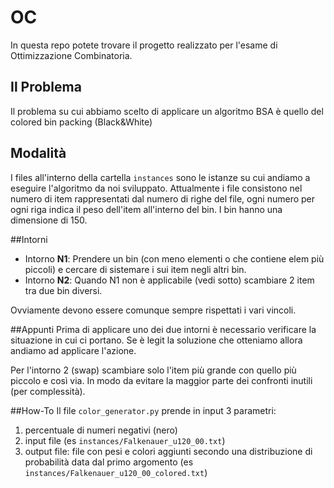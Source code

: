 # OC

In questa repo potete trovare il progetto realizzato per l'esame di Ottimizzazione Combinatoria.

## Il Problema
Il problema su cui abbiamo scelto di applicare un algoritmo BSA è quello del colored bin packing (Black&White)

## Modalità
I files all'interno della cartella `instances` sono le istanze su cui andiamo a eseguire l'algoritmo da noi sviluppato.
Attualmente i file consistono nel numero di item rappresentati dal numero di righe del file, ogni numero per ogni riga indica il peso dell'item all'interno del bin.
I bin hanno una dimensione di 150.

##Intorni
* Intorno **N1**: Prendere un bin (con meno elementi o che contiene elem più piccoli) e cercare di sistemare i sui item negli altri bin.
* Intorno **N2**: Quando N1 non è applicabile (vedi sotto) scambiare 2 item tra due bin diversi.

Ovviamente devono essere comunque sempre rispettati i vari vincoli. 

##Appunti
Prima di applicare uno dei due intorni è necessario verificare la situazione in cui ci portano.
Se è legit la soluzione che otteniamo allora andiamo ad applicare l'azione.

Per l'intorno 2 (swap) scambiare solo l'item più grande con quello più piccolo e così via. In modo da evitare la maggior parte dei confronti inutili
(per complessità).

##How-To
Il file `color_generator.py` prende in input 3 parametri:
1) percentuale di numeri negativi (nero)
2) input file (es `instances/Falkenauer_u120_00.txt`)
3) output file: file con pesi e colori aggiunti secondo una distribuzione di probabilità data dal primo argomento (es `instances/Falkenauer_u120_00_colored.txt`)